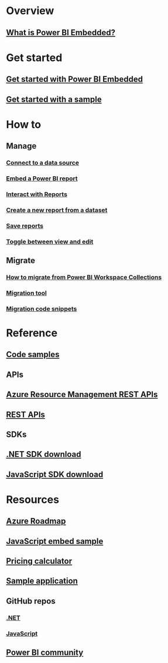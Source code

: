 # Overview
## [What is Power BI Embedded?](what-is-power-bi-embedded.md)

# Get started
## [Get started with Power BI Embedded](get-started.md)
## [Get started with a sample](https://powerbi.microsoft.com/documentation/powerbi-developer-embed-sample-app-owns-data/)

# How to
## Manage
### [Connect to a data source](power-bi-embedded-connect-datasource.md)
### [Embed a Power BI report](power-bi-embedded-embed-report.md)
### [Interact with Reports](power-bi-embedded-interact-with-reports.md)
### [Create a new report from a dataset](power-bi-embedded-create-report-from-dataset.md)
### [Save reports](power-bi-embedded-save-reports.md)
### [Toggle between view and edit](power-bi-embedded-toggle-mode.md)
## Migrate
### [How to migrate from Power BI Workspace Collections](migrate-from-power-bi-workspace-collections.md)
### [Migration tool](migrate-tool.md)
### [Migration code snippets](migrate-code-snippets.md)

# Reference
## [Code samples](https://github.com/Microsoft/PowerBI-Developer-Samples)
## APIs
## [Azure Resource Management REST APIs](/rest/api/powerbiembedded/)
## [REST APIs](https://msdn.microsoft.com/en-us/library/mt147898.aspx)
## SDKs
## [.NET SDK download](https://www.nuget.org/packages/Microsoft.PowerBI.Api/)
## [JavaScript SDK download](https://www.nuget.org/packages/Microsoft.PowerBI.JavaScript/)

# Resources
## [Azure Roadmap](https://azure.microsoft.com/roadmap/?category=intelligence-analytics)
## [JavaScript embed sample](https://microsoft.github.io/PowerBI-JavaScript/demo/)
## [Pricing calculator](https://azure.microsoft.com/pricing/calculator/)
## [Sample application](https://github.com/Microsoft/PowerBI-Developer-Samples)
## GitHub repos
### [.NET](https://github.com/Microsoft/PowerBI-CSharp)
### [JavaScript](https://github.com/Microsoft/PowerBI-JavaScript)
## [Power BI community](http://community.powerbi.com/t5/Developer/bd-p/Developer)

